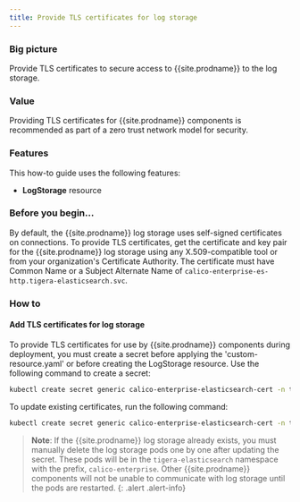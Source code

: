 ```yaml
---
title: Provide TLS certificates for log storage
---
```


### Big picture

Provide TLS certificates to secure access to {{site.prodname}} to the log storage.

### Value

Providing TLS certificates for {{site.prodname}} components is recommended as part of a zero trust network model for security. 

### Features

This how-to guide uses the following features: 

- **LogStorage** resource

### Before you begin...

By default, the {{site.prodname}} log storage uses self-signed certificates on connections. To provide TLS certificates,
get the certificate and key pair for the {{site.prodname}} log storage using any X.509-compatible tool or from your organization's 
Certificate Authority. The certificate must have Common Name or a Subject Alternate Name of `calico-enterprise-es-http.tigera-elasticsearch.svc`.

### How to

#### Add TLS certificates for log storage

To provide TLS certificates for use by {{site.prodname}} components during deployment, you must create a secret before applying the 'custom-resource.yaml' or before creating the LogStorage resource. Use the following command to create a secret:

```bash
kubectl create secret generic calico-enterprise-elasticsearch-cert -n tigera-operator --from-file=tls.crt=</path/to/certificate-file> --from-file=tls.key=</path/to/key-file>
```

To update existing certificates, run the following command:

```bash
kubectl create secret generic calico-enterprise-elasticsearch-cert -n tigera-operator --from-file=tls.crt=</path/to/certificate-file> --from-file=tls.key=</path/to/key-file> --dry-run -o yaml --save-config | kubectl replace -f -
```

> **Note**: If the {{site.prodname}} log storage already exists, you must manually delete the log storage pods one by one
after updating the secret. These pods will be in the `tigera-elasticsearch` namespace with the prefix, `calico-enterprise`.
Other {{site.prodname}} components will not be unable to communicate with log storage until the pods are restarted.
{: .alert .alert-info}

